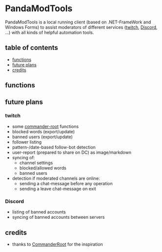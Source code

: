 # PandaModTools

PandaModTools is a local running client (based on .NET-FrameWork and Windows Forms) to assist moderators of different services ([twitch](https://twitch.tv/), [Discord](https://discord.com/), ...) with all kinds of helpful automation tools.

## table of contents

- [functions](#functions)
- [future plans](#future-plans)
- [credits](#credits)

## functions

## future plans

### twitch

- some [commander-root](https://twitch-tools.rootonline.de/) functions
- blocked words (export/update)
- banned users (export/update)
- follower listing
- pattern-/date-based follow-bot detection
- user-report (prepared to share on DC) as image/markdown
- syncing of:
  - channel settings
  - blocked/allowed words
  - banned users
- detection if moderated channels are online:
  - sending a chat-message before any operation
  - sending a leave chat-message on exit

### Discord

- listing of banned accounts
- syncing of banned accounts between servers

## credits

- thanks to [CommanderRoot](https://mastodon.social/@CommanderRoot) for the inspiration
